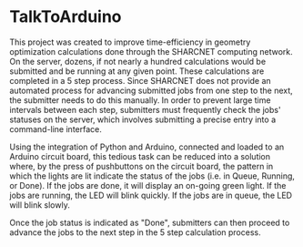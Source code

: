 # TalkToArduino

This project was created to improve time-efficiency in geometry optimization calculations done through the SHARCNET computing network. On the server, dozens, if not nearly a hundred calculations would be submitted and be running at any given point. These calculations are completed in a 5 step process. Since SHARCNET does not provide an automated process for advancing submitted jobs from one step to the next, the submitter needs to do this manually. In order to prevent large time intervals between each step, submitters must frequently check the jobs' statuses on the server, which involves submitting a precise entry into a command-line interface. 

Using the integration of Python and Arduino, connected and loaded to an Arduino circuit board, this tedious task can be reduced into a solution where, by the press of pushbuttons on the circuit board, the pattern in which the lights are lit indicate the status of the jobs (i.e. in Queue, Running, or Done). If the jobs are done, it will display an on-going green light. If the jobs are running, the LED will blink quickly. If the jobs are in queue, the LED will blink slowly. 

Once the job status is indicated as "Done", submitters can then proceed to advance the jobs to the next step in the 5 step calculation process. 
